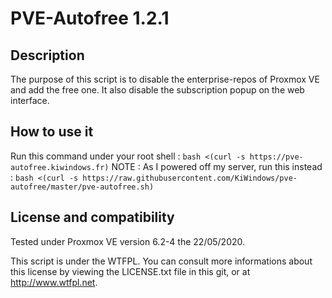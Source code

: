 # PVE-Autofree 1.2.1

## Description

The purpose of this script is to disable the enterprise-repos of Proxmox VE and add the
free one. It also disable the subscription popup on the web interface.

## How to use it

Run this command under your root shell : `bash <(curl -s https://pve-autofree.kiwindows.fr)`
NOTE : As I powered off my server, run this instead : `bash <(curl -s https://raw.githubusercontent.com/KiWindows/pve-autofree/master/pve-autofree.sh)` 

## License and compatibility

Tested under Proxmox VE version 6.2-4 the 22/05/2020.

This script is under the WTFPL. You can consult more informations about this license by viewing the
LICENSE.txt file in this git, or at http://www.wtfpl.net.
